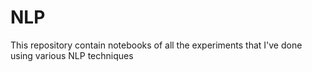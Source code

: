 # NLP
This repository contain notebooks of all the experiments that I've done using various NLP techniques
